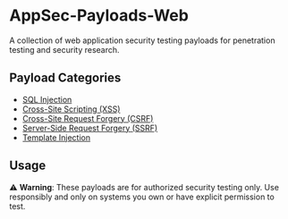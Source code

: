 # AppSec-Payloads-Web

A collection of web application security testing payloads for penetration testing and security research.

## Payload Categories

- [SQL Injection](sqli-payloads.md)
- [Cross-Site Scripting (XSS)](xss-payloads.md)
- [Cross-Site Request Forgery (CSRF)](csrf-payloads.md)
- [Server-Side Request Forgery (SSRF)](ssrf-payloads.md)
- [Template Injection](template-injection-payloads.md)

## Usage

⚠️ **Warning**: These payloads are for authorized security testing only. Use responsibly and only on systems you own or have explicit permission to test.
